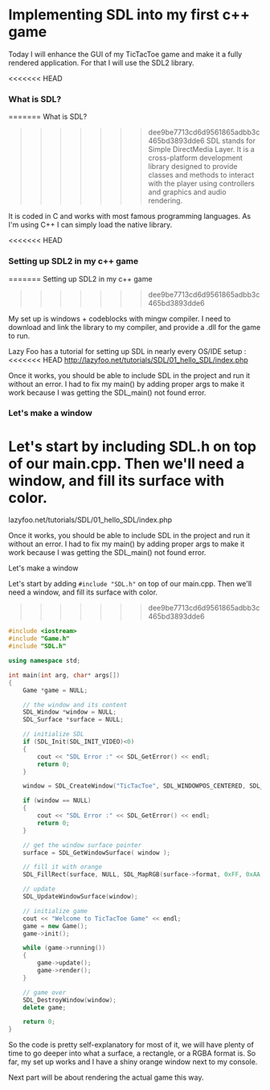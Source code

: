 # Implementing SDL into my first c++ game

Today I will enhance the GUI of my TicTacToe game and make it a fully rendered application. For that I will use the SDL2 library.

<<<<<<< HEAD
### What is SDL?

=======
What is SDL?
>>>>>>> dee9be7713cd6d9561865adbb3c465bd3893dde6
SDL stands for Simple DirectMedia Layer. It is a cross-platform development library designed to provide classes and methods to interact with the player using controllers and graphics and audio rendering.

It is coded in C and works with most famous programming languages. As I'm using C++ I can simply load the native library.

<<<<<<< HEAD
### Setting up SDL2 in my c++ game
=======
Setting up SDL2 in my c++ game
>>>>>>> dee9be7713cd6d9561865adbb3c465bd3893dde6

My set up is windows + codeblocks with mingw compiler. I need to download and link the library to my compiler, and provide a .dll for the game to run.

Lazy Foo has a tutorial for setting up SDL in nearly every OS/IDE setup :
<<<<<<< HEAD
http://lazyfoo.net/tutorials/SDL/01_hello_SDL/index.php

Once it works, you should be able to include SDL in the project and run it without an error. I had to fix my main() by adding proper args to make it work because I was getting the SDL_main() not found error.

### Let's make a window

Let's start by including SDL.h on top of our main.cpp. Then we'll need a window, and fill its surface with color.
=======
lazyfoo.net/tutorials/SDL/01_hello_SDL/index.php

Once it works, you should be able to include SDL in the project and run it without an error. I had to fix my main() by adding proper args to make it work because I was getting the SDL_main() not found error.

Let's make a window

Let's start by adding ```#include "SDL.h"``` on top of our main.cpp. Then we'll need a window, and fill its surface with color.
>>>>>>> dee9be7713cd6d9561865adbb3c465bd3893dde6

```cpp
#include <iostream>
#include "Game.h"
#include "SDL.h"

using namespace std;

int main(int arg, char* args[])
{
    Game *game = NULL;

    // the window and its content
    SDL_Window *window = NULL;
    SDL_Surface *surface = NULL;

    // initialize SDL
    if (SDL_Init(SDL_INIT_VIDEO)<0)
    {
        cout << "SDL Error :" << SDL_GetError() << endl;
        return 0;
    }

    window = SDL_CreateWindow("TicTacToe", SDL_WINDOWPOS_CENTERED, SDL_WINDOWPOS_CENTERED, 640, 480, SDL_WINDOW_SHOWN);

    if (window == NULL)
    {
        cout << "SDL Error :" << SDL_GetError() << endl;
        return 0;
    }

    // get the window surface pointer
    surface = SDL_GetWindowSurface( window );

    // fill it with orange
    SDL_FillRect(surface, NULL, SDL_MapRGB(surface->format, 0xFF, 0xAA, 0x00));

    // update
    SDL_UpdateWindowSurface(window);

    // initialize game
    cout << "Welcome to TicTacToe Game" << endl;
    game = new Game();
    game->init();

    while (game->running())
    {
        game->update();
        game->render();
    }

    // game over
    SDL_DestroyWindow(window);
    delete game;

    return 0;
}

```

So the code is pretty self-explanatory for most of it, we will have plenty of time to go deeper into what a surface, a rectangle, or a RGBA format is. So far, my set up works and I have a shiny orange window next to my console.

Next part will be about rendering the actual game this way.
